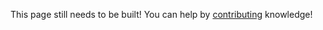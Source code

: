 This page still needs to be built! You can help by [contributing](/help_build_the_community/edit_with_web_browser/) knowledge!
